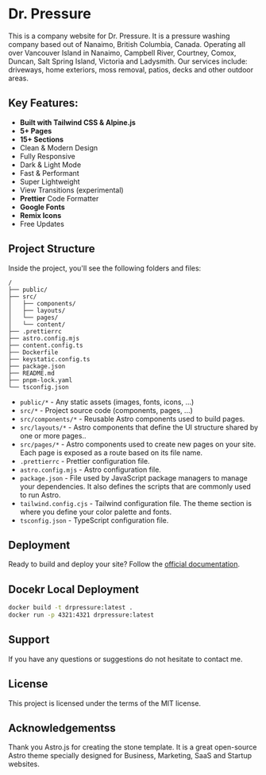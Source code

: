 # Dr. Pressure

This is a company website for Dr. Pressure. It is a pressure washing company based out of Nanaimo, British Columbia, Canada. Operating all over Vancouver Island in Nanaimo, Campbell River, Courtney, Comox, Duncan, Salt Spring Island, Victoria and Ladysmith. Our services include: driveways, home exteriors, moss removal, patios, decks and other outdoor areas.

## Key Features:

- **Built with Tailwind CSS & Alpine.js**
- **5+ Pages**
- **15+ Sections**
- Clean & Modern Design
- Fully Responsive
- Dark & Light Mode
- Fast & Performant
- Super Lightweight
- View Transitions (experimental)
- **Prettier** Code Formatter
- **Google Fonts**
- **Remix Icons**
- Free Updates

## Project Structure

Inside the project, you'll see the following folders and files:

```
/
├── public/
├── src/
│   ├── components/
│   ├── layouts/
│   └── pages/
│   └── content/
├── .prettierrc
├── astro.config.mjs
├── content.config.ts
├── Dockerfile
├── keystatic.config.ts
├── package.json
├── README.md
├── pnpm-lock.yaml
└── tsconfig.json
```

- `public/*` - Any static assets (images, fonts, icons, ...)
- `src/*` - Project source code (components, pages, ...)
- `src/components/*` - Reusable Astro components used to build pages.
- `src/layouts/*` - Astro components that define the UI structure shared by one or more pages..
- `src/pages/*` - Astro components used to create new pages on your site. Each page is exposed as a route based on its file name.
- `.prettierrc` - Prettier configuration file.
- `astro.config.mjs` - Astro configuration file.
- `package.json` - File used by JavaScript package managers to manage your dependencies. It also defines the scripts that are commonly used to run Astro.
- `tailwind.config.cjs` - Tailwind configuration file. The theme section is where you define your color palette and fonts.
- `tsconfig.json` - TypeScript configuration file.

## Deployment

Ready to build and deploy your site? Follow the [official documentation](https://docs.astro.build/en/guides/deploy/).

## Docekr Local Deployment

```bash
docker build -t drpressure:latest .
docker run -p 4321:4321 drpressure:latest
```

## Support

If you have any questions or suggestions do not hesitate to contact me.

## License

This project is licensed under the terms of the MIT license.

## Acknowledgementss

Thank you Astro.js for creating the stone template. It is a great open-source Astro theme specially designed for Business, Marketing, SaaS and Startup websites.
